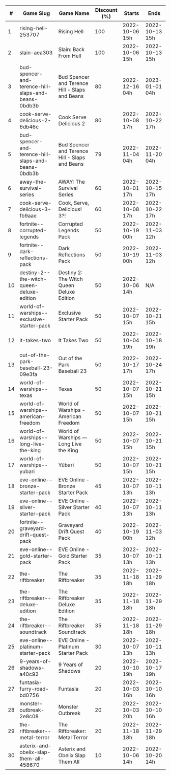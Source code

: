|#|Game Slug|Game Name|Discount (%)|Starts|Ends|
|---|---|---|---|---|---|
|1|rising-hell-253707|Rising Hell|100|2022-10-06 15h|2022-10-13 15h|
|2|slain-aea303|Slain: Back From Hell|100|2022-10-06 15h|2022-10-13 15h|
|3|bud-spencer-and-terence-hill-slaps-and-beans-0bdb3b|Bud Spencer and Terence Hill - Slaps and Beans|80|2022-12-16 04h|2023-01-01 04h|
|4|cook-serve-delicious-2-6db46c|Cook Serve Delicious 2|80|2022-10-08 17h|2022-10-22 17h|
|5|bud-spencer-and-terence-hill-slaps-and-beans-0bdb3b|Bud Spencer and Terence Hill - Slaps and Beans|79|2022-11-04 04h|2022-11-20 04h|
|6|away-the-survival-series|AWAY: The Survival Series|60|2022-10-01 17h|2022-10-15 17h|
|7|cook-serve-delicious-3-fb9aae|Cook, Serve, Delicious! 3?!|60|2022-10-08 17h|2022-10-22 17h|
|8|fortnite--corrupted-legends|Corrupted Legends Pack|50|2022-10-19 00h|2022-11-03 12h|
|9|fortnite--dark-reflections-pack|Dark Reflections Pack|50|2022-10-19 00h|2022-11-03 12h|
|10|destiny-2--the-witch-queen-deluxe-edition|Destiny 2: The Witch Queen Deluxe Edition|50|2022-10-06 14h|N/A|
|11|world-of-warships--exclusive-starter-pack|Exclusive Starter Pack|50|2022-10-07 15h|2022-10-21 15h|
|12|it-takes-two|It Takes Two|50|2022-10-04 19h|2022-10-18 19h|
|13|out-of-the-park-baseball-23-09e3fa|Out of the Park Baseball 23|50|2022-10-17 17h|2022-10-24 17h|
|14|world-of-warships--texas|Texas|50|2022-10-07 15h|2022-10-21 15h|
|15|world-of-warships--american-freedom|World of Warships - American Freedom|50|2022-10-07 15h|2022-10-21 15h|
|16|world-of-warships--long-live-the-king|World of Warships — Long Live the King|50|2022-10-07 15h|2022-10-21 15h|
|17|world-of-warships--yubari|Yūbari|50|2022-10-07 15h|2022-10-21 15h|
|18|eve-online--bronze-starter-pack|EVE Online - Bronze Starter Pack|45|2022-10-07 13h|2022-10-11 13h|
|19|eve-online--silver-starter-pack|EVE Online - Silver Starter Pack|40|2022-10-07 13h|2022-10-11 13h|
|20|fortnite--graveyard-drift-quest-pack|Graveyard Drift Quest Pack|40|2022-10-19 00h|2022-11-03 12h|
|21|eve-online--gold-starter-pack|EVE Online - Gold Starter Pack|35|2022-10-07 13h|2022-10-11 13h|
|22|the-riftbreaker|The Riftbreaker|35|2022-11-18 18h|2022-11-29 18h|
|23|the-riftbreaker--deluxe-edition|The Riftbreaker Deluxe Edition|35|2022-11-18 18h|2022-11-29 18h|
|24|the-riftbreaker--soundtrack|The Riftbreaker Soundtrack|35|2022-11-18 18h|2022-11-29 18h|
|25|eve-online--platinum-starter-pack|EVE Online - Platinum Starter Pack|30|2022-10-07 13h|2022-10-11 13h|
|26|9-years-of-shadows-a40c92|9 Years of Shadows|20|2022-10-10 19h|2022-10-17 19h|
|27|funtasia-furry-road-bd0756|Funtasia|20|2022-10-03 16h|2022-10-10 16h|
|28|monster-outbreak-2e8c08|Monster Outbreak|20|2022-10-03 20h|2022-10-10 16h|
|29|the-riftbreaker--metal-terror|The Riftbreaker: Metal Terror|20|2022-11-18 18h|2022-11-29 18h|
|30|asterix-and-obelix-slap-them-all-458670|Asterix and Obelix Slap Them All|10|2022-10-06 14h|2022-10-20 14h|
